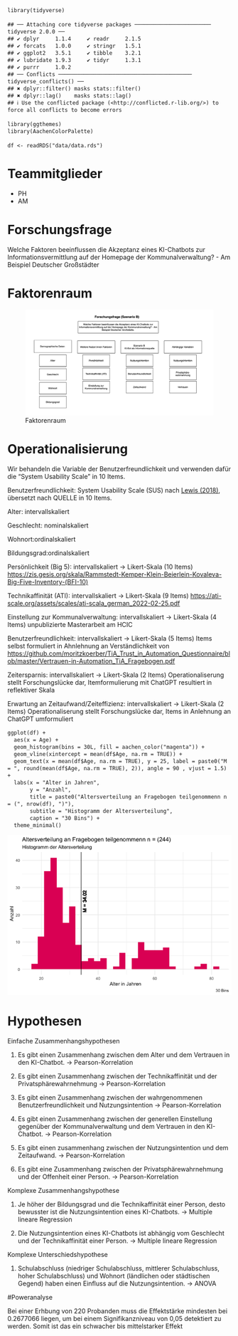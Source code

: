    library(tidyverse)

    ## ── Attaching core tidyverse packages ──────────────────────── tidyverse 2.0.0 ──
    ## ✔ dplyr     1.1.4     ✔ readr     2.1.5
    ## ✔ forcats   1.0.0     ✔ stringr   1.5.1
    ## ✔ ggplot2   3.5.1     ✔ tibble    3.2.1
    ## ✔ lubridate 1.9.3     ✔ tidyr     1.3.1
    ## ✔ purrr     1.0.2     
    ## ── Conflicts ────────────────────────────────────────── tidyverse_conflicts() ──
    ## ✖ dplyr::filter() masks stats::filter()
    ## ✖ dplyr::lag()    masks stats::lag()
    ## ℹ Use the conflicted package (<http://conflicted.r-lib.org/>) to force all conflicts to become errors

    library(ggthemes)
    library(AachenColorPalette)

    df <- readRDS("data/data.rds")

# Teammitglieder

-   PH
-   AM

# Forschungsfrage

Welche Faktoren beeinflussen die Akzeptanz eines KI-Chatbots zur
Informationsvermittlung auf der Homepage der Kommunalverwaltung? - Am
Beispiel Deutscher Großstädter

# Faktorenraum

<figure>
<img src="Readme_files/Faktorenraum.png" alt="Faktorenraum" />
<figcaption aria-hidden="true">Faktorenraum</figcaption>
</figure>

# Operationalisierung

Wir behandeln die Variable der Benutzerfreundlichkeit und verwenden
dafür die “System Usability Scale” in 10 Items.

Benutzerfreundlichkeit: System Usability Scale (SUS) nach [Lewis
(2018)](https://doi.org/10.1080/10447318.2018.1455307 "Lewis, J. R. (2018). The System Usability Scale: Past, Present, and Future. International Journal of Human-Computer Interaction, 34(7), 577–590. https://doi.org/10.1080/10447318.2018.1455307"),
übersetzt nach QUELLE in 10 Items.

Alter: intervallskaliert

Geschlecht: nominalskaliert

Wohnort:ordinalskaliert

Bildungsgrad:ordinalskaliert

Persönlichkeit (Big 5): intervallskaliert -&gt; Likert-Skala (10 Items)
<https://zis.gesis.org/skala/Rammstedt-Kemper-Klein-Beierlein-Kovaleva-Big-Five-Inventory-(BFI-10)>

Technikaffinität (ATI): intervallskaliert -&gt; Likert-Skala (9 Items)
<https://ati-scale.org/assets/scales/ati-scala_german_2022-02-25.pdf>

Einstellung zur Kommunalverwaltung: intervallskaliert -&gt; Likert-Skala
(4 Items) unpublizierte Masterarbeit am HCIC

Benutzerfreundlichkeit: intervallskaliert -&gt; Likert-Skala (5 Items)
Items selbst formuliert in Ahnlehnung an Verständlichkeit von
<https://github.com/moritzkoerber/TiA_Trust_in_Automation_Questionnaire/blob/master/Vertrauen-in-Automation_TiA_Fragebogen.pdf>

Zeitersparnis: intervallskaliert -&gt; Likert-Skala (2 Items)
Operationaliserung stellt Forschungslücke dar, Itemformulierung mit
ChatGPT resultiert in reflektiver Skala

Erwartung an Zeitaufwand/Zeiteffizienz: intervallskaliert -&gt;
Likert-Skala (2 Items) Operationaliserung stellt Forschungslücke dar,
Items in Anlehnung an ChatGPT umformuliert

    ggplot(df) +
      aes(x = Age) +
      geom_histogram(bins = 30L, fill = aachen_color("magenta")) +
      geom_vline(xintercept = mean(df$Age, na.rm = TRUE)) +
      geom_text(x = mean(df$Age, na.rm = TRUE), y = 25, label = paste0("M = ", round(mean(df$Age, na.rm = TRUE), 2)), angle = 90 , vjust = 1.5) +
      labs(x = "Alter in Jahren", 
           y = "Anzahl", 
           title = paste0("Altersverteilung an Fragebogen teilgenommenn n = (", nrow(df), ")"),
           subtitle = "Histogramm der Altersverteilung", 
           caption = "30 Bins") +
      theme_minimal()

![](Readme_files/figure-markdown_strict/unnamed-chunk-2-1.png)

# Hypothesen

Einfache Zusammenhangshypothesen

1.  Es gibt einen Zusammenhang zwischen dem Alter und dem Vertrauen in
    den KI-Chatbot. -&gt; Pearson-Korrelation

2.  Es gibt einen Zusammenhang zwischen der Technikaffinität und der
    Privatsphärewahrnehmung -&gt; Pearson-Korrelation

3.  Es gibt einen Zusammenhang zwischen der wahrgenommenen
    Benutzerfreundlichkeit und Nutzungsintention -&gt;
    Pearson-Korrelation

4.  Es gibt einen Zusammenhang zwischen der generellen Einstellung
    gegenüber der Kommunalverwaltung und dem Vertrauen in den
    KI-Chatbot. -&gt; Pearson-Korrelation

5.  Es gibt einen zusammenhang zwischen der Nutzungsintention und dem
    Zeitaufwand. -&gt; Pearson-Korrelation

6.  Es gibt eine Zusammenhang zwischen der Privatsphärewahrnehmung und
    der Offenheit einer Person. -&gt; Pearson-Korrelation

Komplexe Zusammenhangshypothese

1.  Je höher der Bildungsgrad und die Technikaffinität einer Person,
    desto bewusster ist die Nutzungsintention eines KI-Chatbots. -&gt;
    Multiple lineare Regression

2.  Die Nutzungsintention eines KI-Chatbots ist abhängig vom Geschlecht
    und der Technikaffinität einer Person. -&gt; Multiple lineare
    Regression

Komplexe Unterschiedshypothese

1.  Schulabschluss (niedriger Schulabschluss, mittlerer Schulabschluss,
    hoher Schulabschluss) und Wohnort (ländlichen oder städtischen
    Gegend) haben einen Einfluss auf die Nutzungsintention. -&gt; ANOVA

\#Poweranalyse

Bei einer Erhbung von 220 Probanden muss die Effektstärke mindesten bei
0.2677066 liegen, um bei einem Signifikanzniveau von 0,05 detektiert zu
werden. Somit ist das ein schwacher bis mittelstarker Effekt

